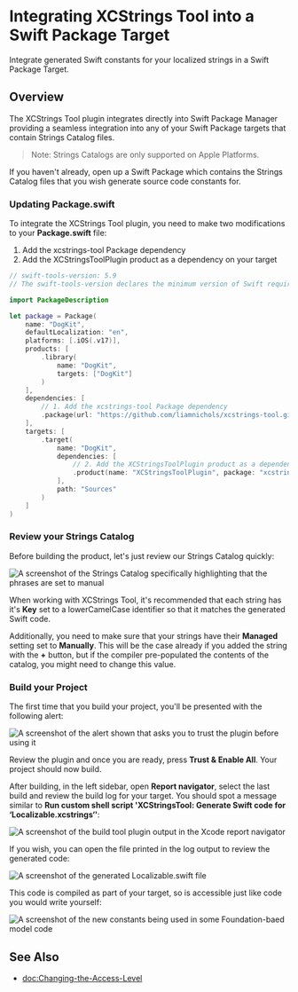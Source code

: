 # Integrating XCStrings Tool into a Swift Package Target

Integrate generated Swift constants for your localized strings in a Swift Package Target.

## Overview

The XCStrings Tool plugin integrates directly into Swift Package Manager providing a seamless integration into any of your Swift Package targets that contain Strings Catalog files.

> Note: Strings Catalogs are only supported on Apple Platforms.

If you haven't already, open up a Swift Package which contains the Strings Catalog files that you wish generate source code constants for.

### Updating Package.swift

To integrate the XCStrings Tool plugin, you need to make two modifications to your **Package.swift** file:

1. Add the xcstrings-tool Package dependency
2. Add the XCStringsToolPlugin product as a dependency on your target

```swift
// swift-tools-version: 5.9
// The swift-tools-version declares the minimum version of Swift required to build this package.

import PackageDescription

let package = Package(
    name: "DogKit",
    defaultLocalization: "en",
    platforms: [.iOS(.v17)],
    products: [
        .library(
            name: "DogKit",
            targets: ["DogKit"]
        )
    ],
    dependencies: [
        // 1. Add the xcstrings-tool Package dependency
        .package(url: "https://github.com/liamnichols/xcstrings-tool.git", from: "0.1.0")
    ],
    targets: [
        .target(
            name: "DogKit",
            dependencies: [
                // 2. Add the XCStringsToolPlugin product as a dependency on your target
                .product(name: "XCStringsToolPlugin", package: "xcstrings-tool")
            ],
            path: "Sources"
        )
    ]
)
```

### Review your Strings Catalog

Before building the product, let's just review our Strings Catalog quickly:

![A screenshot of the Strings Catalog specifically highlighting that the phrases are set to manual](SPM-StringsCatalog)

When working with XCStrings Tool, it's recommended that each string has it's **Key** set to a lowerCamelCase identifier so that it matches the generated Swift code.

Additionally, you need to make sure that your strings have their **Managed** setting set to **Manually**. This will be the case already if you added the string with the **+** button, but if the compiler pre-populated the contents of the catalog, you might need to change this value.

### Build your Project

The first time that you build your project, you'll be presented with the following alert:

![A screenshot of the alert shown that asks you to trust the plugin before using it](Xcode-TrustPlugin)

Review the plugin and once you are ready, press **Trust & Enable All**. Your project should now build.

After building, in the left sidebar, open **Report navigator**, select the last build and review the build log for your target. You should spot a message similar to **Run custom shell script 'XCStringsTool: Generate Swift code for ‘Localizable.xcstrings‘'**:

![A screenshot of the build tool plugin output in the Xcode report navigator](Xcode-BuildLog)

If you wish, you can open the file printed in the log output to review the generated code:

![A screenshot of the generated Localizable.swift file](SPM-Generated)

This code is compiled as part of your target, so is accessible just like code you would write yourself:

![A screenshot of the new constants being used in some Foundation-baed model code](SPM-Usage)

## See Also

- <doc:Changing-the-Access-Level>
